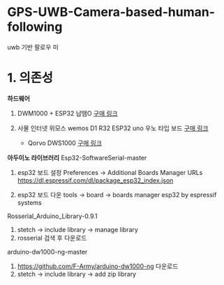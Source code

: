 # GPS-UWB-Camera-based-human-following
uwb 기반 팔로우 미
# 1. 의존성
**하드웨어**
1. DWM1000 + ESP32 납땜O [구매 링크](https://smartstore.naver.com/jy-soft/products/5552791624?NaPm=ct%3Dldnxpbg8%7Cci%3D1d49bf7a37f2cc0e76eef1c32811101537925050%7Ctr%3Dsls%7Csn%3D1174464%7Chk%3Dea5da422a12ada8b86d8ba1f837eaf0b042b9895)

2. 사물 인터넷 위모스 wemos D1 R32 ESP32 uno 우노 타입 보드 [구매 링크](https://smartstore.naver.com/makerspace/products/3901014085?NaPm=ct%3Dldnxrjp4%7Cci%3D8955809aa2480b3aeb569182facb3e42e1d8e731%7Ctr%3Dsls%7Csn%3D525290%7Chk%3D5f82223d3453d394b1cb04c868c4d52b369f5cad)
   + Qorvo DWS1000 [구매 링크](https://www.mouser.kr/ProductDetail/772-DWS1000)

**아두이노 라이브러리**
Esp32-SoftwareSerial-master
1. esp32 보드 설정
Preferences -> Additional Boards Manager URLs
https://dl.espressif.com/dl/package_esp32_index.json

2. esp32 보드 다운
tools -> board -> boards manager
esp32 by espressif systems

Rosserial_Arduino_Library-0.9.1
1. stetch -> include library  -> manage library
2. rosserial 검색 후 다운로드

arduino-dw1000-ng-master
1. https://github.com/F-Army/arduino-dw1000-ng 다운로드
1. stetch -> include library  -> add zip library
